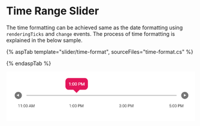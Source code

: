 # Time Range Slider

The time formatting can be achieved same as the date formatting using `renderingTicks` and `change` events. The process of time formatting is explained in the below sample.

{% aspTab template="slider/time-format", sourceFiles="time-format.cs" %}

{% endaspTab %}

![ASP .NET Core - Slider - Time - Format](../images/slider-time-format.png)
